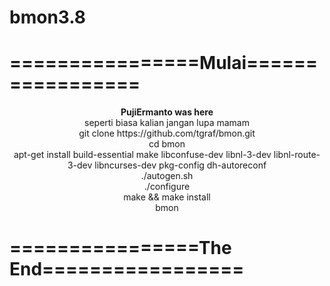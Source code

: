 # bmon3.8
<h1>================Mulai=================</h1>
<center>
<b>PujiErmanto was here</b><br>
seperti biasa kalian jangan lupa mamam <br>
git clone https://github.com/tgraf/bmon.git<br>
cd bmon<br>
apt-get install build-essential make libconfuse-dev libnl-3-dev libnl-route-3-dev libncurses-dev pkg-config dh-autoreconf<br>
./autogen.sh<br>
./configure<br>
make && make install<br>
bmon<br></center>
<h1>================The End=================</h1>
